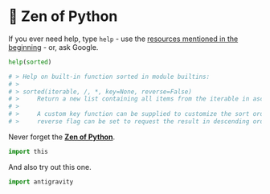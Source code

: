 <!-- .slide: id="-zen-of-python" -->

# 🐍 Zen of Python
<!-- .element: class="headline" -->

If you ever need help, type `help` - use the [resources mentioned in the beginning](#-literature) - or, ask Google.

```py
help(sorted)

# > Help on built-in function sorted in module builtins:
# > 
# > sorted(iterable, /, *, key=None, reverse=False)
# >     Return a new list containing all items from the iterable in ascending order.
# > 
# >     A custom key function can be supplied to customize the sort order, and the
# >     reverse flag can be set to request the result in descending order.
```

Never forget the [**Zen of Python**](https://www.python.org/dev/peps/pep-0020/).

```py
import this
```

And also try out this one.

```py
import antigravity
```
